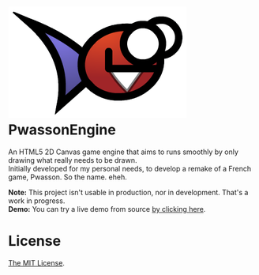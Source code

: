 # ![Pwasson logo](assets/sprites/pwasson.png) PwassonEngine

An HTML5 2D Canvas game engine that aims to runs smoothly by only drawing what really needs to be drawn.  
Initially developed for my personal needs, to develop a remake of a French game, Pwasson. So the name. eheh.

**Note:** This project isn't usable in production, nor in development. That's a work in progress.  
**Demo:** You can try a live demo from source [by clicking here](https://skyzohkey.gitlab.io/PwassonEngine/).

# License
[The MIT License](LICENSE).
